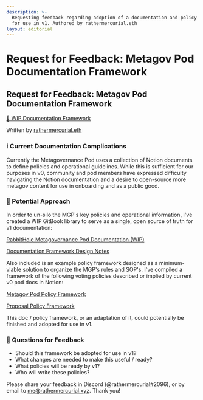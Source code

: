 ```yaml
---
description: >-
  Requesting feedback regarding adoption of a documentation and policy framework
  for use in v1. Authored by rathermercurial.eth
layout: editorial
---
```


# Request for Feedback: Metagov Pod Documentation Framework

## Request for Feedback: Metagov Pod Documentation Framework

[🔗 WIP Documentation Framework](https://v0.rabbithole.rathermercurial.xyz)

Written by [rathermercurial.eth](https://rathermercurial.eth.xyz)

### ℹ️ Current Documentation Complications

Currently the Metagovernance Pod uses a collection of Notion documents to define policies and operational guidelines. While this is sufficient for our purposes in v0, community and pod members have expressed difficulty navigating the Notion documentation and a desire to open-source more metagov content for use in onboarding and as a public good.

### 🔔 Potential Approach

In order to un-silo the MGP's key policies and operational information, I've created a WIP GitBook library to serve as a single, open source of truth for v1 documentation:

[RabbitHole Metagovernance Pod Documentation (WIP)](https://v0.rabbithole.rathermercurial.xyz)

[Documentation Framework Design Notes](https://docs.rathermercurial.xyz/rabbithole/policy/framework-notes)

Also included is an example policy framework designed as a minimum-viable solution to organize the MGP's rules and SOP's. I've compiled a framework of the following voting policies described or implied by current v0 pod docs in Notion:

[Metagov Pod Policy Framework](https://v0.rabbithole.rathermercurial.xyz/policies/core)

[Proposal Policy Framework](https://v0.rabbithole.rathermercurial.xyz/policies/voting/proposals)

This doc / policy framework, or an adaptation of it, could potentially be finished and adopted for use in v1.

### 💭 Questions for Feedback

* Should this framework be adopted for use in v1?
* What changes are needed to make this useful / ready?
* What policies will be ready by v1?
* Who will write these policies?

Please share your feedback in Discord (@rathermercurial#2096), or by email to me@rathermercurial.xyz. Thank you!
